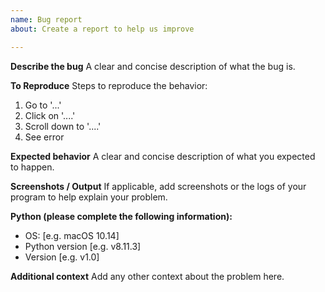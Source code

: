 ```yaml
---
name: Bug report
about: Create a report to help us improve

---
```


**Describe the bug**
A clear and concise description of what the bug is.

**To Reproduce**
Steps to reproduce the behavior:
1. Go to '...'
2. Click on '....'
3. Scroll down to '....'
4. See error

**Expected behavior**
A clear and concise description of what you expected to happen.

**Screenshots / Output**
If applicable, add screenshots or the logs of your program to help explain your problem.

**Python (please complete the following information):**
 - OS: [e.g. macOS 10.14]
 - Python version [e.g. v8.11.3]
 - Version [e.g. v1.0]

**Additional context**
Add any other context about the problem here.
